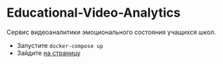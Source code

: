 # Educational-Video-Analytics

Сервис видеоаналитики эмоционального состояния учащихся школ.

- Запустите `docker-compose up`
- Зайдите [на страницу](http://localhost:8080)